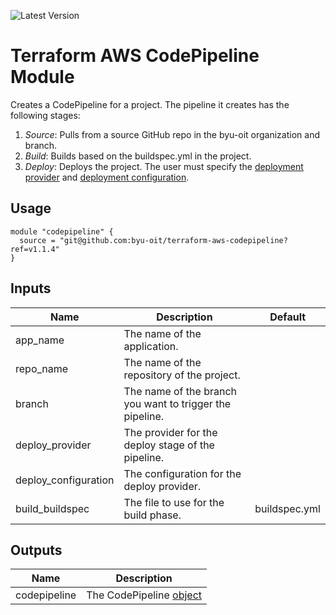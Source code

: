 ![Latest Version](https://img.shields.io/github/v/release/byu-oit/terraform-aws-codepipeline?sort=semver)

# Terraform AWS CodePipeline Module

Creates a CodePipeline for a project. The pipeline it creates has the following stages:

1. *Source*: Pulls from a source GitHub repo in the byu-oit organization and branch.
2. *Build*: Builds based on the buildspec.yml in the project.
3. *Deploy*: Deploys the project. The user must specify the [deployment provider](https://docs.aws.amazon.com/codepipeline/latest/userguide/reference-pipeline-structure.html) and [deployment configuration](https://docs.aws.amazon.com/codepipeline/latest/userguide/reference-pipeline-structure.html#action-requirements). 

## Usage
```hcl
module "codepipeline" {
  source = "git@github.com:byu-oit/terraform-aws-codepipeline?ref=v1.1.4"
}
```

## Inputs
| Name | Description | Default |
| --- | --- | --- |
| app_name | The name of the application. |
| repo_name | The name of the repository of the project. |
| branch | The name of the branch you want to trigger the pipeline. |
| deploy_provider | The provider for the deploy stage of the pipeline. |
| deploy_configuration | The configuration for the deploy provider. |
| build_buildspec | The file to use for the build phase. | buildspec.yml |

## Outputs
| Name | Description |
| --- | --- |
| codepipeline | The CodePipeline [object](https://www.terraform.io/docs/providers/aws/r/codepipeline.html#argument-reference) |
